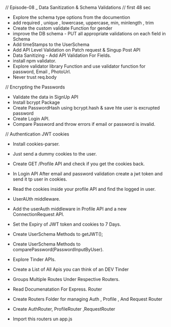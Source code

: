 //  Episode-08 _ Data Sanitization & Schema Validations  // first  48 sec

- Explore the schema type options from the documention
- add required ,  unique , lowercase, uppercase, min, minlength , trim
- Create the custom validate Function for gender 
- improve the DB schema  - PUT all appropriate validations on each field in Schema 
- Add timeStamps to the UserSchema
- Add API Level Validation on Patch request & Singup Post API
- Data Sanitizing  - Add API Validation For Fields.
- install npm validator.
- Explore validator library Function and use validator function for password, Email , PhotoUrl.
- Never trust req.body

// Encrypting the Passwords

- Validate the data in SignUp API
- Install bcrypt Package
- Create PasswordHash using bcrypt.hash & save hte user is excrupted password
- Create Login API.
- Compare Password and throw errors if email or password is invalid.

// Authentication JWT  cookies 

- Install cookies-parser.
- Just send a dummy cookies to the user.
- Create GET /Profile API and check if you get the cookies back.
- In Login API After email and password validation create a jwt token and send it tp user in  cookies.
- Read the cookies inside your profile API and find the logged in user.

- UserAUth middleware.
- Add the userAuth middleware in Profile API and a new ConnectionRequest API.
- Set the Expiry of JWT token and cookies to 7 Days.
- Create UserSchema Methods to getJWT();
- Create UserSchema Methods to  comparePassword(PasswordInputByUser).

- Explore Tinder APIs.
- Create a List of All Apis you can think of an DEV Tinder
- Groups Multiple Routes Under Respective Routers.
- Read Documenatation  For Express. Router 
- Create Routers Folder for managing Auth , Profile , And Request Router
- Create AuthRouter, ProfileRouter ,RequestRouter
- Import this routers un app.js
